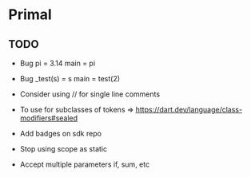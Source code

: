 # Primal

## TODO
* Bug
pi = 3.14
main = pi

* Bug
_test(s) = s
main = test(2)

* Consider using // for single line comments
* To use for subclasses of tokens => https://dart.dev/language/class-modifiers#sealed
* Add badges on sdk repo

* Stop using scope as static
* Accept multiple parameters if, sum, etc